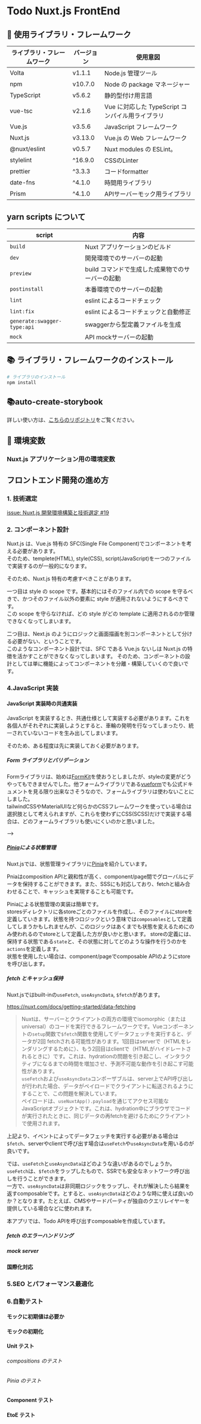 # Todo Nuxt.js FrontEnd

## 📡 使用ライブラリ・フレームワーク

| ライブラリ・フレームワーク | バージョン | 使用意図                                         |
| -------------------------- | ---------- | ------------------------------------------------ |
| Volta                      | v1.1.1     | Node.js 管理ツール                               |
| npm                        | v10.7.0    | Node の package マネージャー                     |
| TypeScript                 | v5.6.2     | 静的型付け用言語                                 |
| vue-tsc                    | v2.1.6     | Vue に対応した TypeScript コンパイル用ライブラリ |
| Vue.js                     | v3.5.6     | JavaScript フレームワーク                        |
| Nuxt.js                    | v3.13.0    | Vue.js の Web フレームワーク                     |
| @nuxt/eslint               | v0.5.7     | Nuxt modules の ESLint。                         |
| stylelint                  | ^16.9.0    | CSSのLinter                                      |
| prettier                   | ^3.3.3     | コードformatter                                  |
| date-fns                   | ^4.1.0     | 時間用ライブラリ                                 |
| Prism                      | ^4.1.0     | APIサーバーモック用ライブラリ                    |

## yarn scripts について

| script                      | 内容                                             |
| --------------------------- | ------------------------------------------------ |
| `build`                     | Nuxt アプリケーションのビルド                    |
| `dev`                       | 開発環境でのサーバーの起動                       |
| `preview`                   | build コマンドで生成した成果物でのサーバーの起動 |
| `postinstall`               | 本番環境でのサーバーの起動                       |
| `lint`                      | eslint によるコードチェック                      |
| `lint:fix`                  | eslint によるコードチェックと自動修正            |
| `generate:swagger-type:api` | swaggerから型定義ファイルを生成                  |
| `mock`                      | API mockサーバーの起動                           |

<!-- | `format`                | prettier の実行                        |
| `lint`                  | eslint の実行                          |
| `stylelint`             | stylelint の実行                       |
| `build-storybook`       | storybook をビルドする                 |
| `storybook`             | storybook サーバーの起動。             |
| `auto-create-storybook` | storybook ファイルの自動生成スクリプト | -->

## 📚 ライブラリ・フレームワークのインストール

```zsh
# ライブラリのインストール
npm install
```

## 📚auto-create-storybook

詳しい使い方は、[こちらのリポジトリ](https://github.com/trancore/auto-create_storybook)をご覧ください。

## 🌲 環境変数

### Nuxt.js アプリケーション用の環境変数

<!-- 漏洩してはいけない、Web サービスで登録したクライアント ID やシークレットキーは、ルートディレクトリに.env ファイルを作成して、そのファイルに設定する。

以下の環境変数に対して、クライアント ID やクライアントシークレットーキーを各種サービスから取得して設定してください。

```zsh
# このアプリケーションのドメイン名
NEXT_PUBLIC_DOMAIN=""

# OAuth認可キー
GITHUB_CLIENT_ID=""
GITHUB_CLIENT_SECRET=""

# NextAuth用API URL
NEXTAUTH_URL=""
# JWTを暗号化しトークンをハッシュするために使用
NEXTAUTH_SECRET=""
```

※ シークレットには openssl コマンドでランダムな文字列を生成すると便利です。

```zsh
openssl rand -base64 32
``` -->

<!-- ### Cypress 用の環境変数

Cypress では、NextAuth.js でログインを行うための EtoE テストを行います。そのため、OAuth サービスへログインするためのユーザー名とパスワードを環境変数として読み込んでいます。またこのような漏洩してしまうと良くない変数については、ルートディレクトリに`cypress.env.json`として設定しています、
このアプリケーションでは Github のみ OAuth サービスを使用していないため、以下のように設定してください。

```json
{
  // GitHubのユーザー名
  "GITHUB_USERNAME": "",
  // GitHubのパスワード
  "GITHUB_PASSWORD": ""
}
``` -->

## フロントエンド開発の進め方

### 1. 技術選定

[issue: Nuxt.js 開発環境構築と技術選定 #19](https://github.com/trancore/todo/issues/19)

### 2. コンポーネント設計

Nuxt.js は、Vue.js 特有の SFC(Single File Component)でコンポーネントを考える必要があります。  
そのため、templete(HTML), style(CSS), script(JavaScript)を一つのファイルで実装するのが一般的になります。

そのため、Nuxt.js 特有の考慮すべきことがあります。

一つ目は style の scope です。基本的にはそのファイル内での scope を守るべきで、かつそのファイル以外の要素に style が適用されないようにするべきです。  
この scope を守らなければ、どの style がどの template に適用されるのか管理できなくなってしまいます。

二つ目は、Next.js のようにロジックと画面描画を別コンポーネントとして分ける必要がない、ということです。  
このようなコンポーネント設計では、SFC である Vue.js ないしは Nuxt.js の特徴を活かすことができなくなってしまいます。
そのため、コンポーネントの設計としては単に機能によってコンポーネントを分離・構築していくので良いです。

### 4.JavaScript 実装

#### JavaScript 実装時の共通実装

JavaScript を実装するとき、共通仕様として実装する必要があります。これを各個人がそれぞれに実装しようとすると、車輪の発明を行なってしまったり、統一されていないコードを生み出してしまいます。

そのため、ある程度は先に実装しておく必要があります。

##### Form ライブラリとバリデーション

Formライブラリは、始めは[FormKit](https://formkit.com/?ref=madewithvuejs.com)を使おうとしましたが、styleの変更がどうやってもできませんでした。他フォームライブラリである[vueform](https://vueform.com/?ref=madewithvuejs.com)でも公式ドキュメントを見る限り出来なさそうなので、フォームライブラリは使わないことにしました。  
tailwindCSSやMaterialUIなど何らかのCSSフレームワークを使っている場合は選択肢として考えられますが、これらを使わずにCSS(SCSS)だけで実装する場合は、どのフォームライブラリも使いにくいのかと思いました。

<!-- バリデーションスキーマには、yup を用いています。別のバリデーションスキーマには zod があるのですが、私自身は yup しか使ったことが無く、zod を使ったことがありません。

参考：[react-hook-form で yup と zod の違いを検証](https://zenn.dev/wintyo/articles/6122304cb56c86)

React-Hooks-Form と yup の実装は、[src/pages/register/index.tsx](/apps/front/todo-nextjs/src/pages/register/index.tsx)を参考にしてください。 --> -->

##### [Pinia](https://pinia.vuejs.org/introduction.html)による状態管理

Nuxt.jsでは、状態管理ライブラリに[Pinia](https://nuxt.com/docs/getting-started/state-management#usage-with-pinia)を紹介しています。

Pniaはcomposition APIと親和性が高く、component/page間でグローバルにデータを保持することができます。また、SSSにも対応しており、fetchと組み合わせることで、キャッシュを実現することも可能です。

Piniaによる状態管理の実装は簡単です。  
storesディレクトリに各storeごとのファイルを作成し、そのファイルにstoreを定義していきます。状態を持つロジックという意味では`composables`として定義してしまうかもしれませんが、このロジックはあくまでも状態を変えるためにのみ使われるのでstoreとして定義した方が良いかと思います。
storeの定義には、保持する状態である`state`と、その状態に対してどのような操作を行うのかを`actions`を定義します。  
状態を使用したい場合は、component/pageでcomposable APIのようにstoreを呼び出します。

<!-- [Redux](https://redux.js.org/introduction/getting-started)は以下のデータフローによって状態を管理しています。

![データフロー図](https://redux.js.org/assets/images/ReduxDataFlowDiagram-49fa8c3968371d9ef6f2a1486bd40a26.gif)

詳しい説明は公式ドキュメントを参考していただきたいですが、

1. 何らかのイベントなどによって
2. Dispatch を呼び出し
3. Action によって、どのような Store の更新を行うかを選択し
4. Reducer で Store の内容を更新し、
5. 各画面(UI)で取得している Store 情報が更新される

かと思います。

現在の Redux では、`slice`によって`state`, `reducer`, `action`を定義してしまいます（[定義の例](/apps/front/todo-nextjs/src/features)）。これらを`reducer`として`Store`に登録しています（[登録の例](/apps/front/todo-nextjs/src/store/root.ts)）。

そして、上記で定義した`Store`や`State`の情報を型情報として持つために、`dispatch`, `Store`を取得するための`hooks`を作成しています（[hooks の例](/apps/front/todo-nextjs/src/hooks/useRedux.ts)）。 -->

##### fetch とキャッシュ保持

Nuxt.jsではbuilt-inの`useFetch`, `useAsyncData`, `$fetch`があります。

https://nuxt.com/docs/getting-started/data-fetching

> Nuxtは、サーバーとクライアントの両方の環境でisomorphic（またはuniversal）のコードを実行できるフレームワークです。Vueコンポーネントの`setup`関数で`$fetch`関数を使用してデータフェッチを実行すると、データが2回 fetchされる可能性があります。1回目はserverで（HTMLをレンダリングするために）、もう2回目はclientで（HTMLがハイドレートされるときに）です。これは、hydrationの問題を引き起こし、インタラクティブになるまでの時間を増加させ、予測不可能な動作を引き起こす可能性があります。  
> `useFetch`および`useAsyncData`コンポーザブルは、server上でAPI呼び出しが行われた場合、データがペイロードでクライアントに転送されるようにすることで、この問題を解決しています。  
> ペイロードは、`useNuxtApp().payload`を通じてアクセス可能なJavaScriptオブジェクトです。これは、hydration中にブラウザでコードが実行されたときに、同じデータの再fetchを避けるためにクライアントで使用されます。

上記より、イベントによってデータフェッチを実行する必要がある場合は`$fetch`、serverやclientで呼び出す場合は`useFetch`や`useAsyncData`を用いるのが良いです。

では、`useFetch`と`useAsyncData`はどのような違いがあるのでしょうか。  
`useFetch`は、`$fetch`をラップしたもので、SSRでも安全なネットワーク呼び出しを行うことができます。  
一方で、`useAsyncData`は非同期ロジックをラップし、それが解決したら結果を返すcomposableです。とすると、`useAsyncData`はどのような時に使えば良いのか？となります。たとえば、CMSやサードパーティが独自のクエリレイヤーを提供している場合などに使われます。

本アプリでは、Todo APIを呼び出すcomposableを作成しています。

##### fetch のエラーハンドリング

<!-- RTK Query のエラーハンドリングは、fetch hooks から`unwrap`関数をチェーンして`then`関数、`catch`関数を使ってエラーハンドリングを行います。 -->

##### mock server

<!-- msw は、API fetch を intercept することで、リクエストやレスポンスなどを代替して通信します。
json-server のような Third Party ライブラリによるサーバの起動や Next の API Routes を使わない場合は、[/src/mock/server.ts](/apps/front/todo-nextjs/src/mock/server.ts)と[/src/mock/browser.ts](/apps/front/todo-nextjs/src/mock/browser.ts)を用意し、サーバレンダリング時やクライアントレンダリング後の fetch を intercept できるようにする必要があります。 -->

<!-- ##### RTK Query の SSR 対応

RTK Query を使って SSR で fetch する場合は、以下を参考にしてください。

- [RTK Query - Server Side Rendering](https://redux-toolkit.js.org/rtk-query/usage/server-side-rendering)

ある程度省略しますが、Page Router の場合、`getStaticProps`や`getServerSideProps`内で API を fetch して store の初期値に情報を設定します。そして、Promise を使って fetch が終わるまで待たせます。

この時、root コンポーネントで設定している store を、server side で取得した情報が保存された store を使うようにする必要があります。そのために、store を wrap し、そのラッパー関数から`getServerSideProps`や`getStaticProps`を使って store に fetch したデータを保存させます。そして、wrap した store を hooks で root コンポーネントに設定します。これを設定しないと、SSR 時に hydration エラーが発生するので注意してください。

また、`createApi`を呼び出す際に、`extractRehydrationInfo`オプションに再ハイドレーションの設定をします。 -->

#### 国際化対応

<!-- Next.js の場合、built-in では現在の言語をサブドメインやパスに含めることができます。そのため、next/router を使用して Locale 情報を取得する必要があります。そして、取得した Locale 情報からテキストが補完されているファイルへアクセスし、テキストを取得します。これらを自力で実装する必要があるため、ライブラリを用いた方が効率的ですし、Next.js 公式でもライブラリを用いることを推奨しています。

本アプリケーションでは、next-intl というライブラリを使っています。そこで、固定文言をできるだけ言語テキストファイルから取得するようにしたいです。
しかし、バリデーションスキーマライブラリである yup でカスタムバリデーションを自作し、そこで固定文言を指定しているとします。この場合、hooks API ベースで開発されている next-intl では、このカスタムバリデーションでうまいこと言語テキストを組み込むことができません。そのため、以下のように eslint の警告を無視する必要があります。

```TypeScript
export function createTodoSchema() {
  // eslint-disable-next-line react-hooks/rules-of-hooks
  const t = useTranslations('libs.yup');

  return yup.object().shape({
    title: yup.string().todoText(t('required')),
    description: yup.string().todoDescription(),
    deadline: yup.date().todoDeadline(),
  });
}
```

そして、この`useTranslations`を`NextIntlClientProvider`内で呼び出すために、スキーマを作成する関数を作り、それをコンポーネント内で呼び出す必要があります。 -->

### 5.SEO とパフォーマンス最適化

### 6.自動テスト

#### モックに初期値は必要か

<!-- モックしようとしているものが変数の場合、初期値を設定するかしないかを考える必要がありました。

初期値を設定する場合、その初期値でテストをする場合に再度テストコードを記載する必要がなくなるため、記述量が少なくなります。

また、条件が複数のテストで共通している場合、重複コードを減らし、冗長性が無くなります。

しかし、テスト間は独立しているべきで、モック変数はテストごとにリセットされるかもしれません。そのため、初期値は設定せず各テストごとに値を指定し直した方が良いかと思います。

以上より、mock 変数には初期値を設定しない方が良いです。

さて、Jest での初期値の実装方法ですが、`jest.fn()`には`mockImplementation`と`mockReturnValue`メソッドがあります。

`mockReturnValue`は、mock している変数を、`jest.fn()`でモックし、これを実行したときに返却される値を設定します。そのため、変数をモックしたい場合に使います。

一方で、`mockImplementation`は、mock しようとしている関数に返り値やメソッド、フィールドもモックしたい場合に用います。 -->

#### モックの初期化

<!-- モックを初期化する場合、`mockReset`を使用します。このとき、定義自体が削除されてしまうため、条件によって値が変わるようなものだけを`mockReset`します。

コンポーネントをモックする場合、基本的には各テストごとにレンダリングした方が良いです。これは、各テストを独立させるためでです。しかし、そのコンポーネント内のすべてにおいてモックする必要がなければ、共通化して使用しても良いかもしれないです。 -->

#### Unit テスト

<!-- このアプリケーションでの Unit テストは、以下のディレクトリやファイルに対してテストを作成します。

- /utils （単なる計算を行うだけの共通関数をまとめたもの）
- /state （状態管理や RTK Query を使用した際のキャッシュ機構とフェッチ処理をまとめたもの）
- /hooks （ライフサイクルや他 hooks をラップしたロジックをまとめたもの） -->

###### compositions のテスト

<!-- hooks をテストしようとすると、以下のようなエラーが出てきてしまい、hooks 単体をテストすることができません。

```
console.error
    Warning: Invalid hook call. Hooks can only be called inside of the body of a function component. This could happen for one of the following reasons:
    1. You might have mismatching versions of React and the renderer (such as React DOM)
    2. You might be breaking the Rules of Hooks
    3. You might have more than one copy of React in the same app
    See https://reactjs.org/link/invalid-hook-call for tips about how to debug and fix this problem.
```

そのため、これを回避するために、`@testing-library/react-hooks`を用います。 -->

###### Pinia のテスト

<!-- [Redux - Writing Tests](https://redux.js.org/usage/writing-tests#setting-up-a-test-environment)：テストの書き方は、公式で紹介しています。 -->

#### Component テスト

<!-- このアプリケーションでの Component テストは、以下のディレクトリやファイルに対してテストを作成します。

- /components （画面で用いるコンポーネントをまとめたもの。画面表示だけでなく、ロジックを閉じ込めたためだけのものもある。コンポーネントテストでは、関数や変数を export できないため、ユーザーイベントを起こしたり、表示されている値を確認することでテストを保証します。そのため container と presentational でコンポーネントを分けていません。）
- /pages （画面単位ごとのファイルをまとめたもの。）

##### svg ファイルのモック

アイコンなどの svg ファイルをコンポーネントとして扱っている場合、Jest を用いたテストファイルではそのまま svg ファイルを`import`できません。

そのため、svg ファイルが`import`された際にモックを利用するための設定をする必要があります。

```typescript
// jest.config.ts
const config: Config = {
  //...

  moduleNameMapper: {
    "^~/(.*)$": "<rootDir>/src/$1",
    "^=/(.*)$": "<rootDir>/test/$1",
    "^.+\\.(svg)$": "<rootDir>/test/__mocks__/svg.tsx",
  },

  //...
};
```

実装は、[こちら](/test/__mocks__/svg.tsx)を参照してください。 -->

#### EtoE テスト

<!-- component テストでも言えることなのですが、test ライブラリを用いて画面要素を取得するには`selector`を指定し、`class`名や`id`から取得する必要があります。

CSS in JS の Styled-component や tailwindCSS などの CSS ライブラリやフレームワークを用いている場合、`class`名がよしなに設定されてしまいます。そして、それらの`class`名にはランダムな数字や文字列が含まれるため、`class`名による要素の取得がかなり煩雑になってしまいます。

そのため、各要素には test ライブラリから取得できるような、何らかの属性を持たせる必要があります。jest では要素のテキストから取得することができるため、ある程度適当に HTML のタグを実装しても大丈夫かもしれません。しかし、cypress ではそれが出来ないため、セマンティクスな実装を行うように気を付けたり明示的に属性や`id`を設定する必要があります。 -->

<!-- ##### NextAuth.js で EtoE テストを行う方法

このための実装は、公式に記載があります。
https://next-auth.js.org/tutorials/testing-with-cypress -->
